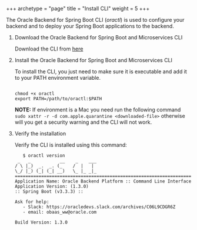 +++
archetype = "page"
title = "Install CLI"
weight = 5
+++

The Oracle Backend for Spring Boot CLI (*oractl*) is used to configure your backend and to deploy your Spring Boot applications to the backend.

1. Download the Oracle Backend for Spring Boot and Microservices CLI

   Download the CLI from [here](https://github.com/oracle/microservices-datadriven/releases/tag/OBAAS-1.2.0)

2. Install the Oracle Backend for Spring Boot and Microservices CLI

   To install the CLI, you just need to make sure it is executable and add it to your PATH environment variable.

    ```shell
    
    chmod +x oractl
    export PATH=/path/to/oractl:$PATH
    ```

    **NOTE:** If environment is a Mac you need run the following command `sudo xattr -r -d com.apple.quarantine <downloaded-file>` otherwise will you get a security warning and the CLI will not work.

3. Verify the installation

   Verify the CLI is installed using this command:

      ```shell
         $ oractl version
       _   _           __    _    ___
      / \ |_)  _.  _. (_    /  |   |
      \_/ |_) (_| (_| __)   \_ |_ _|_
      ===================================================================
      Application Name: Oracle Backend Platform :: Command Line Interface
      Application Version: (1.3.0)
      :: Spring Boot (v3.3.3) ::

      Ask for help:
         - Slack: https://oracledevs.slack.com/archives/C06L9CDGR6Z
         - email: obaas_ww@oracle.com

      Build Version: 1.3.0
      ```

